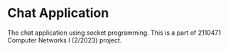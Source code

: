# Chat Application

The chat application using socket programming. This is a part of 2110471 Computer Networks I (2/2023) project.